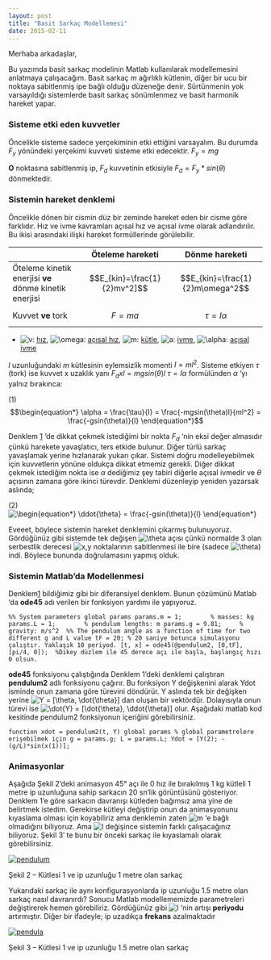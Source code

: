 ```yaml
---
layout: post
title: "Basit Sarkaç Modellemesi"
date: 2015-02-11
---
```


Merhaba arkadaşlar,

Bu yazımda basit sarkaç modelinin Matlab kullanılarak modellemesini anlatmaya çalışacağım. Basit sarkaç $m$ ağırlıklı kütlenin, diğer bir ucu bir noktaya sabitlenmiş ipe bağlı olduğu düzeneğe denir. Sürtünmenin yok varsayıldığı sistemlerde basit sarkaç sönümlenmez ve basit harmonik hareket yapar.

### **Sisteme etki eden kuvvetler**

Öncelikle sisteme sadece yerçekiminin etki ettiğini varsayalım. Bu durumda $F_y$ yönündeki yerçekimi kuvveti sisteme etki edecektir. $F_y = mg$

**O** noktasına sabitlenmiş ip, $F_d$ kuvvetinin etkisiyle  $F_d = F_y*sin(\theta)$ dönmektedir.

### **Sistemin hareket denklemi**

Öncelikle dönen bir cismin düz bir zeminde hareket eden bir cisme göre farklıdır.  Hız ve ivme kavramları açısal hız ve açısal ivme olarak adlandırılır. Bu ikisi arasındaki ilişki hareket formüllerinde görülebilir.

|                                                        | Öteleme hareketi             | Dönme hareketi                   |
| ------------------------------------------------------ | ---------------------------- | -------------------------------- |
| Öteleme kinetik enerjisi **ve** dönme kinetik enerjisi | $$E_{kin}=\frac{1}{2}mv^2]$$ | $$E_{kin}=\frac{1}{2}m\omega^2$$ |
| Kuvvet **ve** tork                                     | $$F=ma$$                     | $$\tau = I \alpha$$              |

- ![v](http://upload.wikimedia.org/math/9/e/3/9e3669d19b675bd57058fd4664205d2a.png): [hız](http://tr.wikipedia.org/wiki/Hız),  ![\omega](http://upload.wikimedia.org/math/4/d/1/4d1b7b74aba3cfabd624e898d86b4602.png): [açısal hız](http://tr.wikipedia.org/wiki/Açısal_hız), ![m](http://upload.wikimedia.org/math/6/f/8/6f8f57715090da2632453988d9a1501b.png): [kütle](http://tr.wikipedia.org/wiki/Kütle),  ![a](http://upload.wikimedia.org/math/0/c/c/0cc175b9c0f1b6a831c399e269772661.png): [ivme](http://tr.wikipedia.org/wiki/İvme),  ![\alpha](http://upload.wikimedia.org/math/b/c/c/bccfc7022dfb945174d9bcebad2297bb.png): [açısal ivme](http://tr.wikipedia.org/wiki/Açısal_ivme)

 

$l$ uzunluğundaki $m$ kütlesinin eylemsizlik momenti  $I=ml^2$. Sisteme etkiyen $\tau$ (tork) ise kuvvet x uzaklık yanı $F_d x l = mgsin(\theta)l$
$\tau = I \alpha$ formülünden $\alpha$ ‘yı  yalnız bırakınca:

(1)  $$\begin{equation*} \alpha = \frac{\tau}{I} = \frac{-mgsin(\theta)l}{ml^2} = \frac{-gsin(\theta)}{l} \end{equation*}$$

Denklem [1](#id1982189542) ‘de dikkat çekmek istediğimi bir nokta $F_d$ ‘nin eksi değer almasıdır çünkü harekete yavaşlatıcı, ters etkide bulunur. Diğer türlü sarkaç yavaşlamak yerine hızlanarak yukarı çıkar. Sistemi doğru modelleyebilmek için kuvvetlerin yönüne oldukça dikkat etmemiz gerekli. Diğer dikkat çekmek istediğim nokta ise $\alpha$ dediğimiz şey tabiri diğerle açısal ivmedir ve $\theta$ açısının zamana göre ikinci türevdir. Denklemi düzenleyip yeniden yazarsak aslında;

(2)  ![\begin{equation*} \ddot{\theta} = \frac{-gsin(\theta)}{l} \end{equation*}](http://akifsblog.com/wp-content/ql-cache/quicklatex.com-dac33c8f7e500017afe7ecae66c1a888_l3.svg)

Eveeet, böylece sistemin hareket denklemini çıkarmış bulunuyoruz. Gördüğünüz gibi sistemde tek değişen ![\theta](http://akifsblog.com/wp-content/ql-cache/quicklatex.com-71dd845520d1ae7d2fdd0a1d2e849408_l3.svg) açısı çünkü normalde 3 olan serbestlik derecesi ![x,y](http://akifsblog.com/wp-content/ql-cache/quicklatex.com-40e5858af0611e14339ae1db00d80f6c_l3.svg) noktalarının sabitlenmesi ile bire (sadece ![\theta](http://akifsblog.com/wp-content/ql-cache/quicklatex.com-71dd845520d1ae7d2fdd0a1d2e849408_l3.svg)) indi. Böylece bununda doğrulamasını yapmış olduk.

### **Sistemin Matlab’da Modellenmesi**

Denklem[1](#id1982189542) bildiğimiz gibi bir diferansiyel denklem. Bunun çözümünü Matlab ‘da **ode45** adı verilen bir fonksiyon yardımı ile yapıyoruz.

```
%% System parameters global params params.m = 1;        % masses: kg params.L = 1;        % pendulum lengths: m params.g = 9.81;     % gravity: m/s^2  %% The pendulum angle as a function of time for two different g and L value tF = 20; % 20 saniye botunca simulasyonu çalıştır. Yaklaşık 10 periyod. [t, x] = ode45(@pendulum2, [0,tF], [pi/4, 0]);  %Dikey düzlem ile 45 derece açı ile başla, başlangıç hızı 0 olsun.
```

**ode45** fonksiyonu çalıştığında Denklem 1’deki denklemi çalıştıran **pendulum2** adlı fonksiyonu çağırır. Bu fonksiyon Y değişkenini alarak Ydot isminde onun zamana göre türevini döndürür. Y aslında tek bir değişken yerine ![Y = [\theta, \dot{\theta}]](http://akifsblog.com/wp-content/ql-cache/quicklatex.com-ac8144f9feccb5d550910bed2ce00553_l3.svg) dan oluşan bir vektördür. Dolayısıyla onun türevi ise ![\dot{Y} = [\dot{\theta}, \ddot{\theta}]](http://akifsblog.com/wp-content/ql-cache/quicklatex.com-0764ed44f0bbcda417663fbfeb5ab9e0_l3.svg) olur.  Aşağıdaki matlab kod kesitinde pendulum2 fonksiyonun içeriğini görebilirsiniz.

```
function xdot = pendulum2(t, Y) global params % global parametrelere erişebilmek için g = params.g; L = params.L; Ydot = [Y(2); -(g/L)*sin(x(1))];
```

### **Animasyonlar**

Aşağıda Şekil 2’deki animasyon 45° açı ile 0 hız ile bırakılmış 1 kg kütleli 1 metre ip uzunluğuna sahip sarkacın 20 sn’lik görüntüsünü gösteriyor. Denklem 1’e göre sarkacın davranışı kütleden bağımsız ama yine de belirtmek istedim. Gerekirse kütleyi değiştirip onun da animasyonunu kıyaslama olması için koyabiliriz ama denklemin zaten ![m](http://akifsblog.com/wp-content/ql-cache/quicklatex.com-d91dfb9f55f5227bcc85aace47e79e28_l3.svg) ‘e bağlı olmadığını biliyoruz. Ama ![l](http://akifsblog.com/wp-content/ql-cache/quicklatex.com-cdd0d477d9a1f3659b9e81f11de4574a_l3.svg) değişince sistemin farklı çalışacağınız biliyoruz. Şekil 3′ te bunu bir önceki sarkaç ile kıyaslamalı olarak görebilirsiniz.

[![pendulum](http://sekilver.net/akifsblog.com//wp-content/uploads/2015/02/pendulum.gif)](http://sekilver.net/akifsblog.com//wp-content/uploads/2015/02/pendula.gif)

Şekil 2 – Kütlesi 1 ve ip uzunluğu 1 metre olan sarkaç

Yukarıdaki sarkaç ile aynı konfigurasyonlarda ip uzunluğu 1.5 metre olan sarkaç nasıl davranırdı? Sonucu Matlab modellememizde parametreleri değiştirerek hemen görebiliriz. Gördüğünüz gibi ![l](http://akifsblog.com/wp-content/ql-cache/quicklatex.com-cdd0d477d9a1f3659b9e81f11de4574a_l3.svg) ‘nin artışı **periyodu** artırmıştır. Diğer bir ifadeyle; ip uzadıkça **frekans** azalmaktadır

[![pendula](http://sekilver.net/akifsblog.com//wp-content/uploads/2015/02/pendula.gif)](http://sekilver.net/akifsblog.com//wp-content/uploads/2015/02/pendula.gif)

Şekil 3 – Kütlesi 1 ve ip uzunluğu 1.5 metre olan sarkaç
